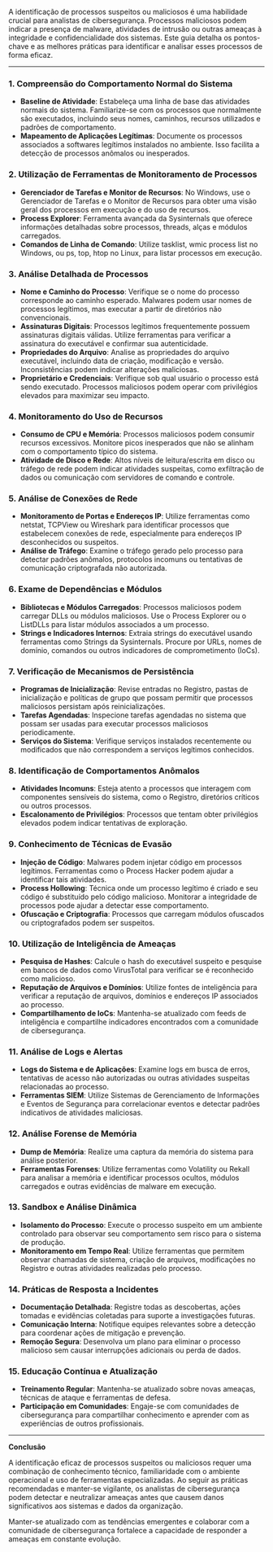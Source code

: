 A identificação de processos suspeitos ou maliciosos é uma habilidade crucial para analistas de cibersegurança. Processos maliciosos podem indicar a presença de malware, atividades de intrusão ou outras ameaças à integridade e confidencialidade dos sistemas. Este guia detalha os pontos-chave e as melhores práticas para identificar e analisar esses processos de forma eficaz.

---

### 1\. Compreensão do Comportamento Normal do Sistema

- **Baseline de Atividade**: Estabeleça uma linha de base das atividades normais do sistema. Familiarize-se com os processos que normalmente são executados, incluindo seus nomes, caminhos, recursos utilizados e padrões de comportamento.
- **Mapeamento de Aplicações Legítimas**: Documente os processos associados a softwares legítimos instalados no ambiente. Isso facilita a detecção de processos anômalos ou inesperados.

### 2\. Utilização de Ferramentas de Monitoramento de Processos

- **Gerenciador de Tarefas e Monitor de Recursos**: No Windows, use o Gerenciador de Tarefas e o Monitor de Recursos para obter uma visão geral dos processos em execução e do uso de recursos.
- **Process Explorer**: Ferramenta avançada da Sysinternals que oferece informações detalhadas sobre processos, threads, alças e módulos carregados.
- **Comandos de Linha de Comando**: Utilize tasklist, wmic process list no Windows, ou ps, top, htop no Linux, para listar processos em execução.

### 3\. Análise Detalhada de Processos

- **Nome e Caminho do Processo**: Verifique se o nome do processo corresponde ao caminho esperado. Malwares podem usar nomes de processos legítimos, mas executar a partir de diretórios não convencionais.
- **Assinaturas Digitais**: Processos legítimos frequentemente possuem assinaturas digitais válidas. Utilize ferramentas para verificar a assinatura do executável e confirmar sua autenticidade.
- **Propriedades do Arquivo**: Analise as propriedades do arquivo executável, incluindo data de criação, modificação e versão. Inconsistências podem indicar alterações maliciosas.
- **Proprietário e Credenciais**: Verifique sob qual usuário o processo está sendo executado. Processos maliciosos podem operar com privilégios elevados para maximizar seu impacto.

### 4\. Monitoramento do Uso de Recursos

- **Consumo de CPU e Memória**: Processos maliciosos podem consumir recursos excessivos. Monitore picos inesperados que não se alinham com o comportamento típico do sistema.
- **Atividade de Disco e Rede**: Altos níveis de leitura/escrita em disco ou tráfego de rede podem indicar atividades suspeitas, como exfiltração de dados ou comunicação com servidores de comando e controle.

### 5\. Análise de Conexões de Rede

- **Monitoramento de Portas e Endereços IP**: Utilize ferramentas como netstat, TCPView ou Wireshark para identificar processos que estabelecem conexões de rede, especialmente para endereços IP desconhecidos ou suspeitos.
- **Análise de Tráfego**: Examine o tráfego gerado pelo processo para detectar padrões anômalos, protocolos incomuns ou tentativas de comunicação criptografada não autorizada.

### 6\. Exame de Dependências e Módulos

- **Bibliotecas e Módulos Carregados**: Processos maliciosos podem carregar DLLs ou módulos maliciosos. Use o Process Explorer ou o ListDLLs para listar módulos associados a um processo.
- **Strings e Indicadores Internos**: Extraia strings do executável usando ferramentas como Strings da Sysinternals. Procure por URLs, nomes de domínio, comandos ou outros indicadores de comprometimento (IoCs).

### 7\. Verificação de Mecanismos de Persistência

- **Programas de Inicialização**: Revise entradas no Registro, pastas de inicialização e políticas de grupo que possam permitir que processos maliciosos persistam após reinicializações.
- **Tarefas Agendadas**: Inspecione tarefas agendadas no sistema que possam ser usadas para executar processos maliciosos periodicamente.
- **Serviços do Sistema**: Verifique serviços instalados recentemente ou modificados que não correspondem a serviços legítimos conhecidos.

### 8\. Identificação de Comportamentos Anômalos

- **Atividades Incomuns**: Esteja atento a processos que interagem com componentes sensíveis do sistema, como o Registro, diretórios críticos ou outros processos.
- **Escalonamento de Privilégios**: Processos que tentam obter privilégios elevados podem indicar tentativas de exploração.

### 9\. Conhecimento de Técnicas de Evasão

- **Injeção de Código**: Malwares podem injetar código em processos legítimos. Ferramentas como o Process Hacker podem ajudar a identificar tais atividades.
- **Process Hollowing**: Técnica onde um processo legítimo é criado e seu código é substituído pelo código malicioso. Monitorar a integridade de processos pode ajudar a detectar esse comportamento.
- **Ofuscação e Criptografia**: Processos que carregam módulos ofuscados ou criptografados podem ser suspeitos.

### 10\. Utilização de Inteligência de Ameaças

- **Pesquisa de Hashes**: Calcule o hash do executável suspeito e pesquise em bancos de dados como VirusTotal para verificar se é reconhecido como malicioso.
- **Reputação de Arquivos e Domínios**: Utilize fontes de inteligência para verificar a reputação de arquivos, domínios e endereços IP associados ao processo.
- **Compartilhamento de IoCs**: Mantenha-se atualizado com feeds de inteligência e compartilhe indicadores encontrados com a comunidade de cibersegurança.

### 11\. Análise de Logs e Alertas

- **Logs do Sistema e de Aplicações**: Examine logs em busca de erros, tentativas de acesso não autorizadas ou outras atividades suspeitas relacionadas ao processo.
- **Ferramentas SIEM**: Utilize Sistemas de Gerenciamento de Informações e Eventos de Segurança para correlacionar eventos e detectar padrões indicativos de atividades maliciosas.

### 12\. Análise Forense de Memória

- **Dump de Memória**: Realize uma captura da memória do sistema para análise posterior.
- **Ferramentas Forenses**: Utilize ferramentas como Volatility ou Rekall para analisar a memória e identificar processos ocultos, módulos carregados e outras evidências de malware em execução.

### 13\. Sandbox e Análise Dinâmica

- **Isolamento do Processo**: Execute o processo suspeito em um ambiente controlado para observar seu comportamento sem risco para o sistema de produção.
- **Monitoramento em Tempo Real**: Utilize ferramentas que permitem observar chamadas de sistema, criação de arquivos, modificações no Registro e outras atividades realizadas pelo processo.

### 14\. Práticas de Resposta a Incidentes

- **Documentação Detalhada**: Registre todas as descobertas, ações tomadas e evidências coletadas para suporte a investigações futuras.
- **Comunicação Interna**: Notifique equipes relevantes sobre a detecção para coordenar ações de mitigação e prevenção.
- **Remoção Segura**: Desenvolva um plano para eliminar o processo malicioso sem causar interrupções adicionais ou perda de dados.

### 15\. Educação Contínua e Atualização

- **Treinamento Regular**: Mantenha-se atualizado sobre novas ameaças, técnicas de ataque e ferramentas de defesa.
- **Participação em Comunidades**: Engaje-se com comunidades de cibersegurança para compartilhar conhecimento e aprender com as experiências de outros profissionais.

---

**Conclusão**

A identificação eficaz de processos suspeitos ou maliciosos requer uma combinação de conhecimento técnico, familiaridade com o ambiente operacional e uso de ferramentas especializadas. Ao seguir as práticas recomendadas e manter-se vigilante, os analistas de cibersegurança podem detectar e neutralizar ameaças antes que causem danos significativos aos sistemas e dados da organização.

Manter-se atualizado com as tendências emergentes e colaborar com a comunidade de cibersegurança fortalece a capacidade de responder a ameaças em constante evolução.

